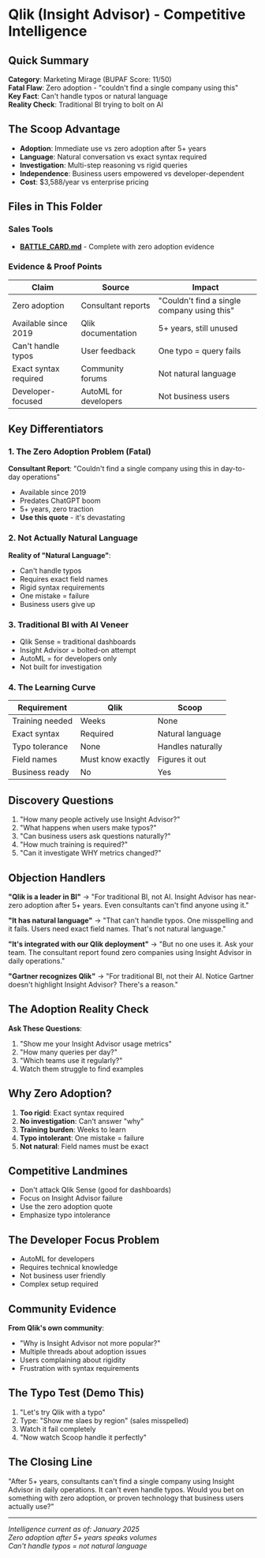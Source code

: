 # Qlik (Insight Advisor) - Competitive Intelligence

## Quick Summary
**Category**: Marketing Mirage (BUPAF Score: 11/50)  
**Fatal Flaw**: Zero adoption - "couldn't find a single company using this"  
**Key Fact**: Can't handle typos or natural language  
**Reality Check**: Traditional BI trying to bolt on AI  

## The Scoop Advantage
- **Adoption**: Immediate use vs zero adoption after 5+ years
- **Language**: Natural conversation vs exact syntax required
- **Investigation**: Multi-step reasoning vs rigid queries
- **Independence**: Business users empowered vs developer-dependent
- **Cost**: $3,588/year vs enterprise pricing

## Files in This Folder

### Sales Tools
- **[BATTLE_CARD.md](BATTLE_CARD.md)** - Complete with zero adoption evidence

### Evidence & Proof Points
| Claim | Source | Impact |
|-------|--------|--------|
| Zero adoption | Consultant reports | "Couldn't find a single company using this" |
| Available since 2019 | Qlik documentation | 5+ years, still unused |
| Can't handle typos | User feedback | One typo = query fails |
| Exact syntax required | Community forums | Not natural language |
| Developer-focused | AutoML for developers | Not business users |

## Key Differentiators

### 1. The Zero Adoption Problem (Fatal)
**Consultant Report**: "Couldn't find a single company using this in day-to-day operations"
- Available since 2019
- Predates ChatGPT boom
- 5+ years, zero traction
- **Use this quote** - it's devastating

### 2. Not Actually Natural Language
**Reality of "Natural Language"**:
- Can't handle typos
- Requires exact field names
- Rigid syntax requirements
- One mistake = failure
- Business users give up

### 3. Traditional BI with AI Veneer
- Qlik Sense = traditional dashboards
- Insight Advisor = bolted-on attempt
- AutoML = for developers only
- Not built for investigation

### 4. The Learning Curve
| Requirement | Qlik | Scoop |
|-------------|------|-------|
| Training needed | Weeks | None |
| Exact syntax | Required | Natural language |
| Typo tolerance | None | Handles naturally |
| Field names | Must know exactly | Figures it out |
| Business ready | No | Yes |

## Discovery Questions
1. "How many people actively use Insight Advisor?"
2. "What happens when users make typos?"
3. "Can business users ask questions naturally?"
4. "How much training is required?"
5. "Can it investigate WHY metrics changed?"

## Objection Handlers

**"Qlik is a leader in BI"**
→ "For traditional BI, not AI. Insight Advisor has near-zero adoption after 5+ years. Even consultants can't find anyone using it."

**"It has natural language"**
→ "That can't handle typos. One misspelling and it fails. Users need exact field names. That's not natural language."

**"It's integrated with our Qlik deployment"**
→ "But no one uses it. Ask your team. The consultant report found zero companies using Insight Advisor in daily operations."

**"Gartner recognizes Qlik"**
→ "For traditional BI, not their AI. Notice Gartner doesn't highlight Insight Advisor? There's a reason."

## The Adoption Reality Check
**Ask These Questions**:
1. "Show me your Insight Advisor usage metrics"
2. "How many queries per day?"
3. "Which teams use it regularly?"
4. Watch them struggle to find examples

## Why Zero Adoption?
1. **Too rigid**: Exact syntax required
2. **No investigation**: Can't answer "why"
3. **Training burden**: Weeks to learn
4. **Typo intolerant**: One mistake = failure
5. **Not natural**: Field names must be exact

## Competitive Landmines
- Don't attack Qlik Sense (good for dashboards)
- Focus on Insight Advisor failure
- Use the zero adoption quote
- Emphasize typo intolerance

## The Developer Focus Problem
- AutoML for developers
- Requires technical knowledge
- Not business user friendly
- Complex setup required

## Community Evidence
**From Qlik's own community**:
- "Why is Insight Advisor not more popular?"
- Multiple threads about adoption issues
- Users complaining about rigidity
- Frustration with syntax requirements

## The Typo Test (Demo This)
1. "Let's try Qlik with a typo"
2. Type: "Show me slaes by region" (sales misspelled)
3. Watch it fail completely
4. "Now watch Scoop handle it perfectly"

## The Closing Line
"After 5+ years, consultants can't find a single company using Insight Advisor in daily operations. It can't even handle typos. Would you bet on something with zero adoption, or proven technology that business users actually use?"

---

*Intelligence current as of: January 2025*  
*Zero adoption after 5+ years speaks volumes*  
*Can't handle typos = not natural language*